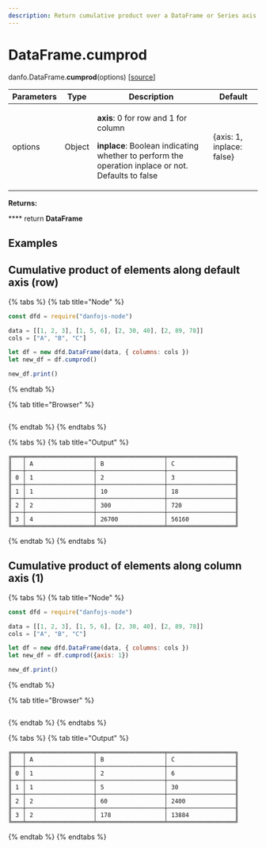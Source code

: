 ```yaml
---
description: Return cumulative product over a DataFrame or Series axis.
---
```


# DataFrame.cumprod

danfo.DataFrame.**cumprod**(options) \[[source](https://github.com/opensource9ja/danfojs/blob/3398c2f540c16ac95599a05b6f2db4eff8a258c9/danfojs/src/core/frame.js#L706)]

| Parameters | Type   | Description                                                                                                                                                                           | Default                   |
| ---------- | ------ | ------------------------------------------------------------------------------------------------------------------------------------------------------------------------------------- | ------------------------- |
| options    | Object | <p><strong>axis</strong>: 0 for row and 1 for column</p><p><strong>inplace</strong>: Boolean indicating whether to perform the operation inplace or not. Defaults to false</p><p></p> | {axis: 1, inplace: false} |

**Returns:**

&#x20;      ****       return **DataFrame**

## **Examples**

## Cumulative product of elements along default axis (row)

{% tabs %}
{% tab title="Node" %}
```javascript
const dfd = require("danfojs-node")

data = [[1, 2, 3], [1, 5, 6], [2, 30, 40], [2, 89, 78]]
cols = ["A", "B", "C"]

let df = new dfd.DataFrame(data, { columns: cols })
let new_df = df.cumprod()

new_df.print()
```
{% endtab %}

{% tab title="Browser" %}
```
```
{% endtab %}
{% endtabs %}

{% tabs %}
{% tab title="Output" %}
```
╔═══╤═══════════════════╤═══════════════════╤═══════════════════╗
║   │ A                 │ B                 │ C                 ║
╟───┼───────────────────┼───────────────────┼───────────────────╢
║ 0 │ 1                 │ 2                 │ 3                 ║
╟───┼───────────────────┼───────────────────┼───────────────────╢
║ 1 │ 1                 │ 10                │ 18                ║
╟───┼───────────────────┼───────────────────┼───────────────────╢
║ 2 │ 2                 │ 300               │ 720               ║
╟───┼───────────────────┼───────────────────┼───────────────────╢
║ 3 │ 4                 │ 26700             │ 56160             ║
╚═══╧═══════════════════╧═══════════════════╧═══════════════════╝
```
{% endtab %}
{% endtabs %}

## Cumulative product of elements along column axis (1)

{% tabs %}
{% tab title="Node" %}
```javascript
const dfd = require("danfojs-node")

data = [[1, 2, 3], [1, 5, 6], [2, 30, 40], [2, 89, 78]]
cols = ["A", "B", "C"]

let df = new dfd.DataFrame(data, { columns: cols })
let new_df = df.cumprod({axis: 1})

new_df.print()
```
{% endtab %}

{% tab title="Browser" %}
```
```
{% endtab %}
{% endtabs %}

{% tabs %}
{% tab title="Output" %}
```
╔═══╤═══════════════════╤═══════════════════╤═══════════════════╗
║   │ A                 │ B                 │ C                 ║
╟───┼───────────────────┼───────────────────┼───────────────────╢
║ 0 │ 1                 │ 2                 │ 6                 ║
╟───┼───────────────────┼───────────────────┼───────────────────╢
║ 1 │ 1                 │ 5                 │ 30                ║
╟───┼───────────────────┼───────────────────┼───────────────────╢
║ 2 │ 2                 │ 60                │ 2400              ║
╟───┼───────────────────┼───────────────────┼───────────────────╢
║ 3 │ 2                 │ 178               │ 13884             ║
╚═══╧═══════════════════╧═══════════════════╧═══════════════════╝
```
{% endtab %}
{% endtabs %}
